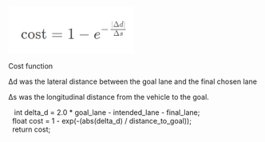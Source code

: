 <html><head><meta content="text/html; charset=UTF-8" http-equiv="content-type">

</head><body class="c8"><p class="c3"><span style="overflow: hidden; display: inline-block; margin: 0.00px 0.00px; border: 0.00px solid #000000; transform: rotate(0.00rad) translateZ(0px); -webkit-transform: rotate(0.00rad) translateZ(0px); width: 252.00px; height: 94.00px;"><img alt="" src="images/image1.png" style="width: 252.00px; height: 94.00px; margin-left: 0.00px; margin-top: 0.00px; transform: rotate(0.00rad) translateZ(0px); -webkit-transform: rotate(0.00rad) translateZ(0px);" title=""></span></p><p class="c3"><span class="c1">Cost function</span></p><p class="c3"><span class="c2">&Delta;</span><span class="c2 c6">d</span><span class="c5">&nbsp;was the lateral distance between the goal lane and the final chosen lane</span></p><p class="c3"><span class="c2">&Delta;</span><span class="c2 c6">s</span><span class="c5">&nbsp;was the longitudinal distance from the vehicle to the goal.</span></p><p class="c3 c4"><span class="c5"></span></p><p class="c9"><span class="c0">&nbsp; &nbsp;</span><span class="c7">int</span><span class="c0">&nbsp;delta_d = </span><span class="c12">2.0 </span><span class="c0">* goal_lane - intended_lane - final_lane;<br> &nbsp; </span><span class="c7">float</span><span class="c0">&nbsp;cost = </span><span class="c12">1</span><span class="c0">&nbsp;- </span><span class="c10">exp</span><span class="c0">(-(</span><span class="c10">abs</span><span class="c0">(delta_d) / distance_to_goal));<br> &nbsp; </span><span class="c7">return</span><span class="c0 c11">&nbsp;cost;</span></p><p class="c3 c4"><span class="c5"></span></p><p class="c3 c4"><span class="c1"></span></p></body></html>
